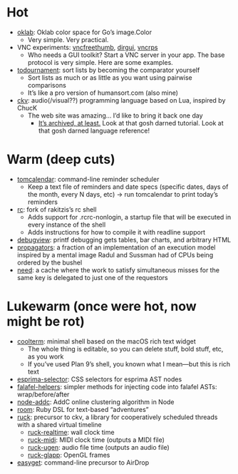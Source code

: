 # Hot

* [oklab](https://github.com/alltom/oklab): Oklab color space for Go’s image.Color
  * Very simple. Very practical.
* VNC experiments: [vncfreethumb](https://github.com/alltom/vncfreethumb), [dirgui](https://github.com/alltom/dirgui), [vncrps](https://github.com/alltom/vncrps)
  * Who needs a GUI toolkit? Start a VNC server in your app. The base protocol is very simple. Here are some examples.
* [todournament](https://github.com/alltom/todournament): sort lists by becoming the comparator yourself
  * Sort lists as much or as little as you want using pairwise comparisons
  * It’s like a pro version of humansort.com (also mine)
* [ckv](https://github.com/alltom/ckv): audio(/visual??) programming language based on Lua, inspired by ChucK
  * The web site was amazing… I’d like to bring it back one day
    * [It’s archived, at least.](https://web.archive.org/web/20161026201955/http://ckvlang.org/) Look at that gosh darned tutorial. Look at that gosh darned language reference!

# Warm (deep cuts)

* [tomcalendar](https://github.com/alltom/tomcalendar): command-line reminder scheduler
  * Keep a text file of reminders and date specs (specific dates, days of the month, every N days, etc) → run tomcalendar to print today’s reminders
* [rc](https://github.com/alltom/rc): fork of rakitzis’s rc shell
  * Adds support for .rcrc-nonlogin, a startup file that will be executed in every instance of the shell
  * Adds instructions for how to compile it with readline support
* [debugview](https://github.com/alltom/debugview): printf debugging gets tables, bar charts, and arbitrary HTML
* [propagators](https://github.com/alltom/propagators): a fraction of an implementation of an execution model inspired by a mental image Radul and Sussman had of CPUs being ordered by the bushel
* [need](https://github.com/alltom/need): a cache where the work to satisfy simultaneous misses for the same key is delegated to just one of the requestors

# Lukewarm (once were hot, now might be rot)

* [coolterm](https://github.com/alltom/coolterm): minimal shell based on the macOS rich text widget
  * The whole thing is editable, so you can delete stuff, bold stuff, etc, as you work
  * If you’ve used Plan 9’s shell, you known what I mean—but this is rich text
* [esprima-selector](https://github.com/alltom/esprima-selector): CSS selectors for esprima AST nodes
* [falafel-helpers](https://github.com/alltom/falafel-helpers): simpler methods for injecting code into falafel ASTs: wrap/before/after
* [node-addc](https://github.com/alltom/node-addc): AddC online clustering algorithm in Node
* [room](https://github.com/alltom/room): Ruby DSL for text-based “adventures”
* [ruck](https://github.com/alltom/ruck): precursor to ckv, a library for cooperatively scheduled threads with a shared virtual timeline
  * [ruck-realtime](https://github.com/alltom/ruck-realtime): wall clock time
  * [ruck-midi](https://github.com/alltom/ruck-midi): MIDI clock time (outputs a MIDI file)
  * [ruck-ugen](https://github.com/alltom/ruck-ugen): audio file time (outputs an audio file)
  * [ruck-glapp](https://github.com/alltom/ruck-glapp): OpenGL frames
* [easyget](https://github.com/alltom/easyget): command-line precursor to AirDrop
